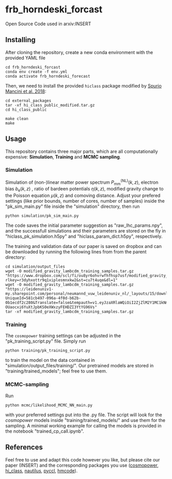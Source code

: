 # frb_horndeski_forcast
Open Source Code used in arxiv:INSERT

## Installing
After cloning the repository, create a new conda environment with the provided YAML file

    cd frb_horndeski_forcast
    conda env create -f env.yml 
    conda activate frb_horndeski_forecast

Then, we need to install the provided $\texttt{hiclass}$ package modified by [Spurio Mancini et al. 2018](https://academic.oup.com/mnras/article/480/3/3725/5063592):

    cd external_packages
    tar -xf hi_class_public_modified.tar.gz
    cd hi_class_public
    
    make clean
    make

## Usage
This repository contains three major parts, which are all computationally expensive: **Simulation**, **Training** and **MCMC sampling**.

### Simulation
Simulation of (non-)linear matter power spectrum $P_{\mathrm{mm}}^{\mathrm{(NL)}}(k,z)$, electron bias $b_\mathrm{e}(k,z)$ , ratio of bardeen potentials $\eta(k,z)$, modified gravity change to the Poisson equation $\mu(k,z)$ and comoving distance. Adjust your prefered settings (like prior bounds, number of cores, number of samples) inside the "pk_sim_main.py" file inside the "simulation" directory, then run

    python simulation/pk_sim_main.py
The code saves the initial parameter suggestion as "raw_lhc_params.npy", and the successfull simulations and their parameters are stored on the fly in "hiclass_pk_simulation.h5py" and "hiclass_param_dict.h5py", respectively.

The training and validation data of our paper is saved on dropbox and can be downloaded by running the following lines from from the parent directory:

    cd simulation/output_files
    wget -O modified_gravity_lambcdm_training_samples.tar.gz "https://www.dropbox.com/scl/fi/ou8yr6ohvrwfhfhsp7usf/modified_gravity_lambcdm_training_samples.tar.gz?rlkey=r3dyhxottr9q1xiplesmnxkw2&st=cu7t4uqe&dl=1" 
    wget -O modified_gravity_lambcdm_training_samples.tar.gz "https://leidenuniv1-my.sharepoint.com/personal/neumannd_vuw_leidenuniv_nl/_layouts/15/download.aspx?UniqueId=581cb497-096a-4f0d-b62b-0b1ecdf2c280&Translate=false&tempauth=v1.eyJzaXRlaWQiOiI2ZjZlM2Y1MC1kNmVhLTQwNjQtOTQwZS1hN2Q1MDQwNWZhMzkiLCJhdWQiOiIwMDAwMDAwMy0wMDAwLTBmZjEtY2UwMC0wMDAwMDAwMDAwMDAvbGVpZGVudW5pdjEtbXkuc2hhcmVwb2ludC5jb21AY2EyYTdmNzYtZGJkNy00ZWMwLTkxMDgtNmIzZDUyNGZiN2M4IiwiZXhwIjoiMTcyNTk3NzM5NSJ9.CgoKBHNuaWQSAjQzEgsIoKmo2vzoqD0QBRomMjAwMToxYzAwOjMzOTplNDAwOmMxNzg6MTQzNzoyOGU4OjlhYjAiFG1pY3Jvc29mdC5zaGFyZXBvaW50KixUSk1telZxckhqWGwxOGxNUk80b2JMSG5SVlNKR1YxbFRWZE9BZ2dwRGIwPTChATgBQhChTuOul6AAkNnc941zqmoCShBoYXNoZWRwcm9vZnRva2VuUghbImttc2kiXWIEdHJ1ZWokMTQwZmVmMTctNDdkOS00MWI0LTgzZTctMzlmMWRjMWI1NzJhcikwaC5mfG1lbWJlcnNoaXB8MTAwMzIwMDM2Mjc5MDZmM0BsaXZlLmNvbXoBMMIBKjAjLmZ8bWVtYmVyc2hpcHxuZXVtYW5uZEB2dXcubGVpZGVudW5pdi5ubMgBAQ.o2b-OUaocxi6YuXtJpbKS0eXWxzyFEHDZI3YtYG96Vs"
    tar -xf modified_gravity_lambcdm_training_samples.tar.gz

### Training
The $\texttt{cosmopower}$ training settings can be adjusted in the "pk_training_script.py" file. Simply run

    python training/pk_training_script.py
to train the model on the data contained in "simulation/output_files/training/". Our pretrained models are stored in "training/trained_models"; feel free to use them.

### MCMC-sampling
Run

    python mcmc/likelihood_MCMC_NN_main.py

with your preferred settings put into the .py file. The script will look for the *cosmopower* models inside "training/trained_models/" and use them for the sampling. A minimal working example for calling the models is provided in the notebook "trained_cp_call.ipynb".


## References

Feel free to use and adapt this code however you like, but please cite our paper (INSERT) and the corresponding packages you use ([cosmopower](https://github.com/alessiospuriomancini/cosmopower), [hi_class](https://github.com/miguelzuma/hi_class_public), [nautilus](https://github.com/johannesulf/nautilus), [pyccl](https://github.com/LSSTDESC/CCL), [hmcode](https://github.com/alexander-mead/HMcode)).
